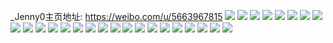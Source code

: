 _Jenny0主页地址: https://weibo.com/u/5663967815 
![](https://wx4.sinaimg.cn/mw2000/006bjqLBly1h9esspby2jj315a0scqgc.jpg) 
![](https://wx4.sinaimg.cn/mw2000/006bjqLBly1h9esspt0fyj31900u0wq6.jpg) 
![](https://wx4.sinaimg.cn/mw2000/006bjqLBly1h9essq0td8j31900u0gzw.jpg) 
![](https://wx4.sinaimg.cn/mw2000/006bjqLBly1h9esspm171j31900u0ake.jpg) 
![](https://wx4.sinaimg.cn/mw2000/006bjqLBly1h8aopkkyl8j30u01hcjy7.jpg) 
![](https://wx4.sinaimg.cn/mw2000/006bjqLBly1h81g2pfipwj32c0340e86.jpg) 
![](https://wx4.sinaimg.cn/mw2000/006bjqLBly1h81g39e6cej32c0340e86.jpg) 
![](https://wx4.sinaimg.cn/mw2000/006bjqLBly1h81fy8oj0qj31gt36c7wi.jpg) 
![](https://wx4.sinaimg.cn/mw2000/006bjqLBly1h81fzc9318j3340340npn.jpg) 
![](https://wx4.sinaimg.cn/mw2000/006bjqLBly1h81fzhgyt7j31gt36ce81.jpg) 
![](https://wx4.sinaimg.cn/mw2000/006bjqLBly1h7vy5c6eg8j30u01sy7ba.jpg) 
![](https://wx4.sinaimg.cn/mw2000/006bjqLBly1h5zhqci8a0j30u0103qas.jpg) 
![](https://wx4.sinaimg.cn/mw2000/006bjqLBly1h5zhq6cgxej30u0140tla.jpg) 
![](https://wx4.sinaimg.cn/mw2000/006bjqLBly1h5zhq3ft07j30u01407de.jpg) 
![](https://wx4.sinaimg.cn/mw2000/006bjqLBly1h5zhq820h1j30u014gk3v.jpg) 
![](https://wx4.sinaimg.cn/mw2000/006bjqLBly1h5zhqhctp7j30u01400wx.jpg) 
![](https://wx4.sinaimg.cn/mw2000/006bjqLBly1h5zhqaz5z6j30u014m41r.jpg) 
![](https://wx4.sinaimg.cn/mw2000/006bjqLBly1h5zhqelwi7j30u01407ft.jpg) 
![](https://wx4.sinaimg.cn/mw2000/006bjqLBly1h5zhq9rijwj30u0140qf3.jpg) 
![](https://wx4.sinaimg.cn/mw2000/006bjqLBly1h5zhqjl80mj30u0140aet.jpg) 
![](https://wx4.sinaimg.cn/mw2000/006bjqLBly1h5ib1xoiczj329c33z1kz.jpg) 
![](https://wx4.sinaimg.cn/mw2000/006bjqLBly1h5ib20j36bj326e2rrnpe.jpg) 
![](https://wx4.sinaimg.cn/mw2000/006bjqLBly1h5ib23cr3aj324m33zb2b.jpg) 
![](https://wx4.sinaimg.cn/mw2000/006bjqLBly1h5ib268kblj32c0340npe.jpg) 
![](https://wx4.sinaimg.cn/mw2000/006bjqLBly1h4tqjuz3caj325y2s41kz.jpg) 
![](https://wx4.sinaimg.cn/mw2000/006bjqLBly1h4tqk03nntj32c0340kjn.jpg) 
